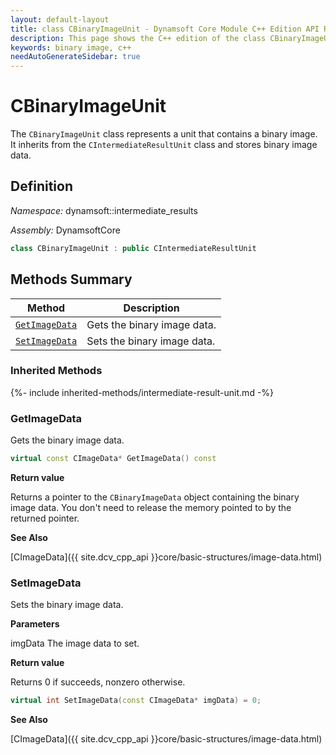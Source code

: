 ```yaml
---
layout: default-layout
title: class CBinaryImageUnit - Dynamsoft Core Module C++ Edition API Reference
description: This page shows the C++ edition of the class CBinaryImageUnit in Dynamsoft Core Module.
keywords: binary image, c++
needAutoGenerateSidebar: true
---
```


# CBinaryImageUnit

The `CBinaryImageUnit` class represents a unit that contains a binary image. It inherits from the `CIntermediateResultUnit` class and stores binary image data.

## Definition

*Namespace:* dynamsoft::intermediate_results

*Assembly:* DynamsoftCore

```cpp
class CBinaryImageUnit : public CIntermediateResultUnit 
```

## Methods Summary

| Method               | Description |
|----------------------|-------------|
| [`GetImageData`](#getimagedata) | Gets the binary image data. |
| [`SetImageData`](#setimagedata) | Sets the binary image data. |

### Inherited Methods

{%- include inherited-methods/intermediate-result-unit.md -%}

### GetImageData

Gets the binary image data.

```cpp
virtual const CImageData* GetImageData() const
```

**Return value**

Returns a pointer to the `CBinaryImageData` object containing the binary image data. You don't need to release the memory pointed to by the returned pointer.

**See Also**

[CImageData]({{ site.dcv_cpp_api }}core/basic-structures/image-data.html)

### SetImageData

Sets the binary image data.

**Parameters**

imgData The image data to set.

**Return value**

Returns 0 if succeeds, nonzero otherwise.

```cpp
virtual int SetImageData(const CImageData* imgData) = 0;
```

**See Also**

[CImageData]({{ site.dcv_cpp_api }}core/basic-structures/image-data.html)

